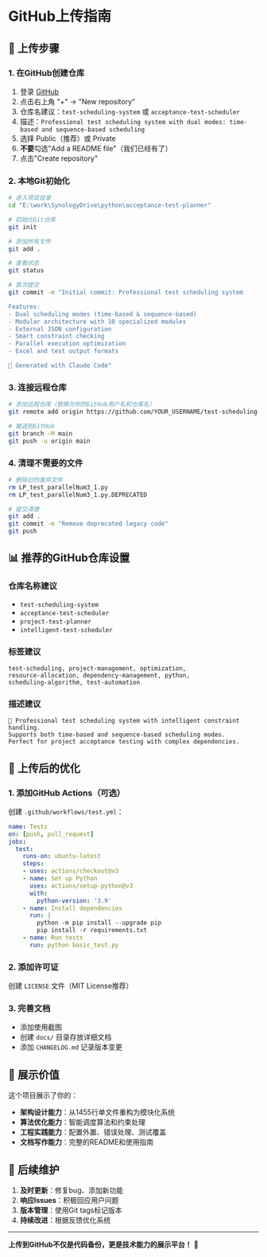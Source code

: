 # GitHub上传指南

## 🚀 上传步骤

### 1. 在GitHub创建仓库
1. 登录 [GitHub](https://github.com)
2. 点击右上角 "+" → "New repository"
3. 仓库名建议：`test-scheduling-system` 或 `acceptance-test-scheduler`
4. 描述：`Professional test scheduling system with dual modes: time-based and sequence-based scheduling`
5. 选择 Public（推荐）或 Private
6. **不要**勾选"Add a README file"（我们已经有了）
7. 点击"Create repository"

### 2. 本地Git初始化

```bash
# 进入项目目录
cd "E:\work\SynologyDrive\python\acceptance-test-planner"

# 初始化Git仓库
git init

# 添加所有文件
git add .

# 查看状态
git status

# 首次提交
git commit -m "Initial commit: Professional test scheduling system

Features:
- Dual scheduling modes (time-based & sequence-based)  
- Modular architecture with 10 specialized modules
- External JSON configuration
- Smart constraint checking
- Parallel execution optimization
- Excel and text output formats

🚀 Generated with Claude Code"
```

### 3. 连接远程仓库

```bash
# 添加远程仓库（替换为你的GitHub用户名和仓库名）
git remote add origin https://github.com/YOUR_USERNAME/test-scheduling-system.git

# 推送到GitHub
git branch -M main
git push -u origin main
```

### 4. 清理不需要的文件

```bash
# 删除旧的废弃文件
rm LP_test_parallelNum3_1.py
rm LP_test_parallelNum3_1.py.DEPRECATED

# 提交清理
git add .
git commit -m "Remove deprecated legacy code"
git push
```

## 📊 推荐的GitHub仓库设置

### 仓库名称建议
- `test-scheduling-system`
- `acceptance-test-scheduler`  
- `project-test-planner`
- `intelligent-test-scheduler`

### 标签建议
```
test-scheduling, project-management, optimization, 
resource-allocation, dependency-management, python, 
scheduling-algorithm, test-automation
```

### 描述建议
```
🚀 Professional test scheduling system with intelligent constraint handling. 
Supports both time-based and sequence-based scheduling modes. 
Perfect for project acceptance testing with complex dependencies.
```

## 🎯 上传后的优化

### 1. 添加GitHub Actions（可选）
创建 `.github/workflows/test.yml`：

```yaml
name: Tests
on: [push, pull_request]
jobs:
  test:
    runs-on: ubuntu-latest
    steps:
    - uses: actions/checkout@v3
    - name: Set up Python
      uses: actions/setup-python@v3
      with:
        python-version: '3.9'
    - name: Install dependencies
      run: |
        python -m pip install --upgrade pip
        pip install -r requirements.txt
    - name: Run tests
      run: python basic_test.py
```

### 2. 添加许可证
创建 `LICENSE` 文件（MIT License推荐）

### 3. 完善文档
- 添加使用截图
- 创建 `docs/` 目录存放详细文档
- 添加 `CHANGELOG.md` 记录版本变更

## 🌟 展示价值

这个项目展示了你的：
- **架构设计能力**：从1455行单文件重构为模块化系统
- **算法优化能力**：智能调度算法和约束处理
- **工程实践能力**：配置外置、错误处理、测试覆盖
- **文档写作能力**：完整的README和使用指南

## 🤝 后续维护

1. **及时更新**：修复bug、添加新功能
2. **响应Issues**：积极回应用户问题
3. **版本管理**：使用Git tags标记版本
4. **持续改进**：根据反馈优化系统

---

**上传到GitHub不仅是代码备份，更是技术能力的展示平台！** 🚀